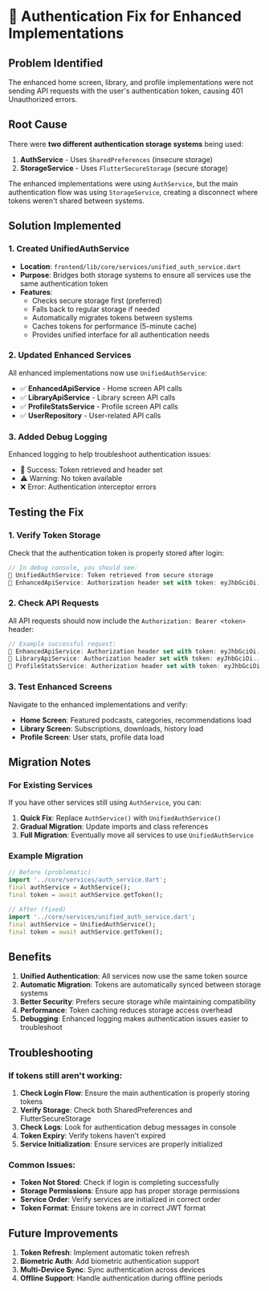 # 🔐 Authentication Fix for Enhanced Implementations

## Problem Identified
The enhanced home screen, library, and profile implementations were not sending API requests with the user's authentication token, causing 401 Unauthorized errors.

## Root Cause
There were **two different authentication storage systems** being used:
1. **AuthService** - Uses `SharedPreferences` (insecure storage)
2. **StorageService** - Uses `FlutterSecureStorage` (secure storage)

The enhanced implementations were using `AuthService`, but the main authentication flow was using `StorageService`, creating a disconnect where tokens weren't shared between systems.

## Solution Implemented

### 1. Created UnifiedAuthService
- **Location**: `frontend/lib/core/services/unified_auth_service.dart`
- **Purpose**: Bridges both storage systems to ensure all services use the same authentication token
- **Features**:
  - Checks secure storage first (preferred)
  - Falls back to regular storage if needed
  - Automatically migrates tokens between systems
  - Caches tokens for performance (5-minute cache)
  - Provides unified interface for all authentication needs

### 2. Updated Enhanced Services
All enhanced implementations now use `UnifiedAuthService`:

- ✅ **EnhancedApiService** - Home screen API calls
- ✅ **LibraryApiService** - Library screen API calls  
- ✅ **ProfileStatsService** - Profile screen API calls
- ✅ **UserRepository** - User-related API calls

### 3. Added Debug Logging
Enhanced logging to help troubleshoot authentication issues:
- 🔐 Success: Token retrieved and header set
- ⚠️ Warning: No token available
- ❌ Error: Authentication interceptor errors

## Testing the Fix

### 1. Verify Token Storage
Check that the authentication token is properly stored after login:
```dart
// In debug console, you should see:
🔐 UnifiedAuthService: Token retrieved from secure storage
🔐 EnhancedApiService: Authorization header set with token: eyJhbGciOi...
```

### 2. Check API Requests
All API requests should now include the `Authorization: Bearer <token>` header:
```dart
// Example successful request:
🔐 EnhancedApiService: Authorization header set with token: eyJhbGciOi...
🔐 LibraryApiService: Authorization header set with token: eyJhbGciOi...
🔐 ProfileStatsService: Authorization header set with token: eyJhbGciOi...
```

### 3. Test Enhanced Screens
Navigate to the enhanced implementations and verify:
- **Home Screen**: Featured podcasts, categories, recommendations load
- **Library Screen**: Subscriptions, downloads, history load
- **Profile Screen**: User stats, profile data load

## Migration Notes

### For Existing Services
If you have other services still using `AuthService`, you can:

1. **Quick Fix**: Replace `AuthService()` with `UnifiedAuthService()`
2. **Gradual Migration**: Update imports and class references
3. **Full Migration**: Eventually move all services to use `UnifiedAuthService`

### Example Migration
```dart
// Before (problematic)
import '../core/services/auth_service.dart';
final authService = AuthService();
final token = await authService.getToken();

// After (fixed)
import '../core/services/unified_auth_service.dart';
final authService = UnifiedAuthService();
final token = await authService.getToken();
```

## Benefits

1. **Unified Authentication**: All services now use the same token source
2. **Automatic Migration**: Tokens are automatically synced between storage systems
3. **Better Security**: Prefers secure storage while maintaining compatibility
4. **Performance**: Token caching reduces storage access overhead
5. **Debugging**: Enhanced logging makes authentication issues easier to troubleshoot

## Troubleshooting

### If tokens still aren't working:

1. **Check Login Flow**: Ensure the main authentication is properly storing tokens
2. **Verify Storage**: Check both SharedPreferences and FlutterSecureStorage
3. **Check Logs**: Look for authentication debug messages in console
4. **Token Expiry**: Verify tokens haven't expired
5. **Service Initialization**: Ensure services are properly initialized

### Common Issues:

- **Token Not Stored**: Check if login is completing successfully
- **Storage Permissions**: Ensure app has proper storage permissions
- **Service Order**: Verify services are initialized in correct order
- **Token Format**: Ensure tokens are in correct JWT format

## Future Improvements

1. **Token Refresh**: Implement automatic token refresh
2. **Biometric Auth**: Add biometric authentication support
3. **Multi-Device Sync**: Sync authentication across devices
4. **Offline Support**: Handle authentication during offline periods
